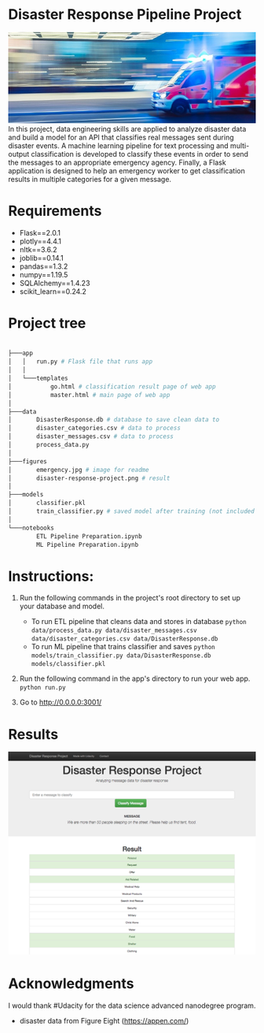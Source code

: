 # Disaster Response Pipeline Project
<img src = "figures/emergency.jpg?raw=true" >
In this project, data engineering skills are applied to analyze disaster data and build a model for an API that classifies real messages sent during disaster events. A machine learning pipeline for text processing and multi-output classification is developed to classify these events in order to send the messages to an appropriate emergency agency. Finally, a Flask application is designed to help an emergency worker to get classification results in multiple categories for a given message.

# Requirements
 * Flask==2.0.1
 * plotly==4.4.1
 * nltk==3.6.2
 * joblib==0.14.1
 * pandas==1.3.2
 * numpy==1.19.5
 * SQLAlchemy==1.4.23
 * scikit_learn==0.24.2
# Project tree
```bash

├───app
│   │   run.py # Flask file that runs app
│   │
│   └───templates
│           go.html # classification result page of web app
│           master.html # main page of web app
│
├───data
│       DisasterResponse.db # database to save clean data to
│       disaster_categories.csv # data to process 
│       disaster_messages.csv # data to process 
│       process_data.py
│
├───figures
│       emergency.jpg # image for readme
│       disaster-response-project.png # result
│
├───models
│       classifier.pkl
│       train_classifier.py # saved model after training (not included due to large size)
│
└───notebooks
        ETL Pipeline Preparation.ipynb 
        ML Pipeline Preparation.ipynb
```
# Instructions:
1. Run the following commands in the project's root directory to set up your database and model.

    - To run ETL pipeline that cleans data and stores in database
        `python data/process_data.py data/disaster_messages.csv data/disaster_categories.csv data/DisasterResponse.db`
    - To run ML pipeline that trains classifier and saves
        `python models/train_classifier.py data/DisasterResponse.db models/classifier.pkl`

2. Run the following command in the app's directory to run your web app.
    `python run.py`

3. Go to http://0.0.0.0:3001/

# Results

<img src= "figures/disaster-response-project.png">
     
     
# Acknowledgments
I would thank #Udacity for the data science advanced nanodegree program.
- disaster data from Figure Eight (https://appen.com/)
